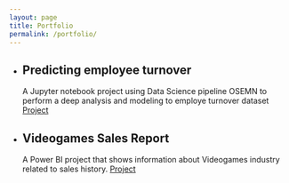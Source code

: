```yaml
---
layout: page
title: Portfolio
permalink: /portfolio/
---
```


<ul>
    <li>
    <h2 id="predicting-employee-turnover">Predicting employee turnover</h2>
<p>A Jupyter notebook project using Data Science pipeline OSEMN to perform a deep analysis and modeling to employe turnover dataset 
<a href="https://nbviewer.jupyter.org/github/ClaudioAyma/OSEMN/blob/master/OSEM.ipynb" target="_blank">Project</a></p>
    </li>
    <li>
    <h2 id="videogames-sales-report">Videogames Sales Report</h2>
<p>A Power BI project that shows information about Videogames industry related to sales history.
<a href="{{ site.url }}/portfolio-videogames-sales-report/">Project</a></p>
    </li>
</ul>
